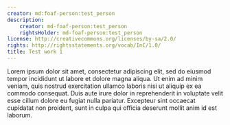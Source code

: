 ```yaml
---
creator: md:foaf-person:test_person
description:
    creator: md-foaf-person:test_person
    rightsHolder: md-foaf-person:test_person
license: http://creativecommons.org/licenses/by-sa/2.0/
rights: http://rightsstatements.org/vocab/InC/1.0/
title: Test work 1
---
```


Lorem ipsum dolor sit amet, consectetur adipiscing elit, sed do eiusmod tempor incididunt ut labore et dolore magna aliqua. Ut enim ad minim veniam, quis nostrud exercitation ullamco laboris nisi ut aliquip ex ea commodo consequat. Duis aute irure dolor in reprehenderit in voluptate velit esse cillum dolore eu fugiat nulla pariatur. Excepteur sint occaecat cupidatat non proident, sunt in culpa qui officia deserunt mollit anim id est laborum.

